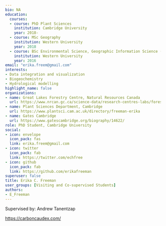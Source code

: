 ```yaml
--- 
bio: NA
education:
  courses:
  - course: PhD Plant Sciences
    institution: Cambridge University
    year: 2018-
  - course: MSc Geography
    institution: Western University
    year: 2018
  - course: BSc Environmental Science, Geographic Information Science (coop)
    institution: Western University
    year: 2016
email: "erika.freem@gmail.com"
interests:
- Data integration and visualization
- Biogeochemistry
- Hydrological modelling
highlight_name: false
organizations:
- name: Great Lakes Forestry Centre, Natural Resources Canada
  url: https://www.nrcan.gc.ca/science-data/research-centres-labs/forestry-research-centres/great-lakes-forestry-centre/13459
- name: Plant Sciences Department, Cambridge
  url: https://www.plantsci.cam.ac.uk/directory/freeman-erika
- name: Gates Cambridge
  url: https://www.gatescambridge.org/biography/14622/
role: PhD Student, Cambridge University
social:
- icon: envelope
  icon_pack: fas
  link: erika.freem@gmail.com
- icon: twitter
  icon_pack: fab
  link: https://twitter.com/echfree
- icon: github
  icon_pack: fab
  link: https://github.com/erikafreeman
superuser: false
title: Erika C. Freeman
user_groups: [Visiting and Co-supervised Students]
authors:
- E_Freeman
---
```


Supervised by: Andrew Tanentzap





https://carboncaudex.com/


